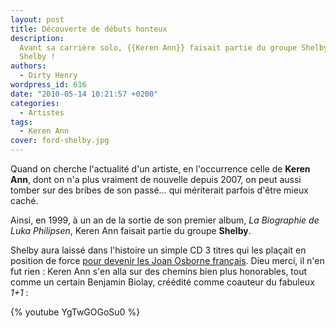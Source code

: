 ```yaml
---
layout: post
title: Découverte de débuts honteux
description:
  Avant sa carrière solo, {{Keren Ann}} faisait partie du groupe Shelby. Vil
  Shelby !
authors:
  - Dirty Henry
wordpress_id: 616
date: "2010-05-14 10:21:57 +0200"
categories:
  - Artistes
tags:
  - Keren Ann
cover: ford-shelby.jpg
---
```


Quand on cherche l'actualité d'un artiste, en l'occurrence celle de **Keren
Ann**, dont on n'a plus vraiment de nouvelle depuis 2007, on peut aussi tomber
sur des bribes de son passé… qui mériterait parfois d'être mieux caché.

Ainsi, en 1999, à un an de la sortie de son premier album, _La Biographie de
Luka Philipsen_, Keren Ann faisait partie du groupe **Shelby**.

Shelby aura laissé dans l'histoire un simple CD 3 titres qui les plaçait en
position de force
[pour devenir les Joan Osborne français](http://www.dailymotion.com/video/x25ohb_joan-osborne-one-of-us_music).
Dieu merci, il n'en fut rien : Keren Ann s'en alla sur des chemins bien plus
honorables, tout comme un certain Benjamin Biolay, créédité comme coauteur du
fabuleux *1+1* :

{% youtube YgTwGOGoSu0 %}
